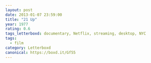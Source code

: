 ```yaml
---
layout: post 
date: 2013-01-07 23:59:00
title: "21 Up"
year: 1977
rating: 0.6
tags_letterboxd: documentary, Netflix, streaming, desktop, NYC
tags:
  - film
category: Letterboxd
canonical: https://boxd.it/Gf55
---
```


